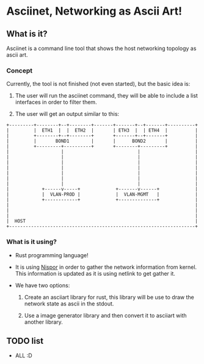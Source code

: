 # Asciinet, Networking as Ascii Art!

## What is it?

Asciinet is a command line tool that shows the host networking topology as
ascii art.

### Concept

Currently, the tool is not finished (not even started), but the basic idea is:

1. The user will run the asciinet command, they will be able to include a list
   interfaces in order to filter them.

2. The user will get an output similar to this:
```
+---------+--------+--+--------+-------+-------+--+-------+----------+
|         |  ETH1  |  |  ETH2  |       | ETH3  |  | ETH4  |          |
|         +--------+--+--------+       +-------+--+-------+          |
|         |       BOND1        |       |      BOND2       |          |
|         +---------+----------+       +--------+---------+          |
|                   |                           |                    |
|                   |                           |                    |
|                   |                           |                    |
|                   |                           |                    |
|                   |                           |                    |
|                   |                           |                    |
|                   |                           |                    |
|            +------v-----+             +-------v------+             |
|            |  VLAN-PROD |             |  VLAN-MGMT   |             |
|            +------------+             +--------------+             |
|                                                                    |
|                                                                    |
|                                                                    |
|  HOST                                                              |
+--------------------------------------------------------------------+
```

### What is it using?

* Rust programming language!

* It is using [Nispor](https://github.com/nispor/nispor) in order to gather the
  network information from kernel. This information is updated as it is using
  netlink to get gather it.

* We have two options:

  1. Create an asciiart library for rust, this library will be use to draw the
     network state as ascii in the stdout.

  2. Use a image generator library and then convert it to asciiart with another
     library.

## TODO list
* ALL :D
